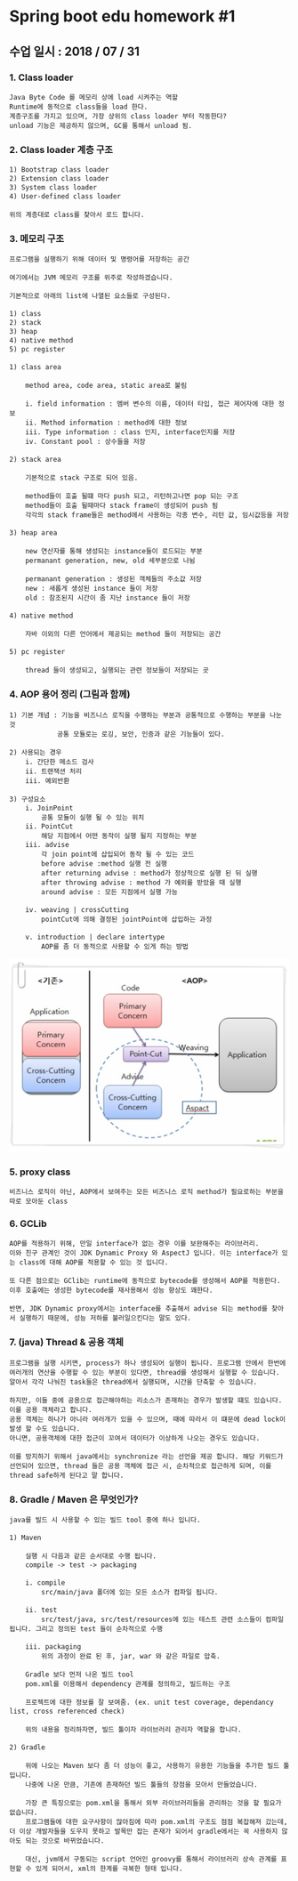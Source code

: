 # Spring boot edu homework #1

## 수업 일시 : 2018 / 07 / 31

### 1. Class loader

    Java Byte Code 를 메모리 상에 load 시켜주는 역할
    Runtime에 동적으로 class들을 load 한다.
    계층구조를 가지고 있으며, 가장 상위의 class loader 부터 작동한다?
    unload 기능은 제공하지 않으며, GC를 통해서 unload 됨.

### 2. Class loader 계층 구조

    1) Bootstrap class loader
    2) Extension class loader
    3) System class loader
    4) User-defined class loader

    위의 계층대로 class를 찾아서 로드 합니다.


### 3. 메모리 구조

    프로그램을 실행하기 위해 데이터 및 명령어를 저장하는 공간

    여기에서는 JVM 메모리 구조를 위주로 작성하겠습니다.

    기본적으로 아래의 list에 나열된 요소들로 구성된다.

    1) class
    2) stack
    3) heap
    4) native method
    5) pc register

    1) class area

        method area, code area, static area로 불림

        i. field information : 멤버 변수의 이름, 데이터 타입, 접근 제어자에 대한 정보
        ii. Method information : method에 대한 정보
        iii. Type information : class 인지, interface인지를 저장
        iv. Constant pool : 상수들을 저장

    2) stack area

        기본적으로 stack 구조로 되어 있음.

        method들이 호출 될떄 마다 push 되고, 리턴하고나면 pop 되는 구조
        method들이 호출 될때마다 stack frame이 생성되어 push 됨
        각각의 stack frame들은 method에서 사용하는 각종 변수, 리턴 값, 임시값등을 저장

    3) heap area

        new 연산자를 통해 생성되는 instance들이 로드되는 부분
        permanant generation, new, old 세부분으로 나뉨

        permanant generation : 생성된 객체들의 주소값 저장
        new : 새롭게 생성된 instance 들이 저장
        old : 참조된지 시간이 좀 지난 instance 들이 저장

    4) native method

        자바 이외의 다른 언어에서 제공되는 method 들이 저장되는 공간

    5) pc register
    
        thread 들이 생성되고, 실행되는 관련 정보들이 저장되는 곳

### 4. AOP 용어 정리 (그림과 함께)

    1) 기본 개념 : 기능을 비즈니스 로직을 수행하는 부분과 공통적으로 수행하는 부분을 나눈 것
                공통 모듈로는 로깅, 보안, 인증과 같은 기능들이 있다.
    
    2) 사용되는 경우
        i. 간단한 메소드 검사
        ii. 트랜잭션 처리
        iii. 예외반환
    
    3) 구성요소
        i. JoinPoint
            공통 모듈이 실행 될 수 있는 위치
        ii. PointCut
            해당 지점에서 어떤 동작이 실행 될지 지정하는 부분
        iii. advise
            각 join point에 삽입되어 동작 될 수 있는 코드
            before advise :method 실행 전 실행
            after returning advise : method가 정상적으로 실행 된 뒤 실행
            after throwing advise : method 가 예외를 받았을 때 실행
            around advise : 모든 지점에서 실행 가능
            
        iv. weaving | crossCutting
            pointCut에 의해 결정된 jointPoint에 삽입하는 과정

        v. introduction | declare intertype
            AOP를 좀 더 동적으로 사용할 수 있게 하는 방법

![AOP 이미지](./img/AOP-picture.png)

### 5. proxy class

    비즈니스 로직이 아닌, AOP에서 보여주는 모든 비즈니스 로직 method가 필요로하는 부분을 따로 모아둔 class

### 6. GCLib 

    AOP를 적용하기 위해, 만일 interface가 없는 경우 이를 보완해주는 라이브러리.
    이와 친구 관계인 것이 JDK Dynamic Proxy 와 AspectJ 입니다. 이는 interface가 있는 class에 대해 AOP를 적용할 수 있는 것 입니다.

    또 다른 점으로는 GClib는 runtime에 동적으로 bytecode를 생성해서 AOP를 적용한다. 이후 호출에는 생성한 bytecode를 재사용해서 성능 향상도 꽤한다.

    반면, JDK Dynamic proxy에서는 interface를 추출해서 advise 되는 method를 찾아서 실행하기 때문에, 성능 저하를 불러일으킨다는 말도 있다.

### 7. (java) Thread & 공용 객체

    프로그램을 실행 시키면, process가 하나 생성되어 실행이 됩니다. 프로그램 안에서 한번에 여러개의 연산을 수행할 수 있는 부분이 있다면, thread를 생성해서 실행할 수 있습니다.
    알아서 각각 나눠진 task들은 thread에서 실행되며, 시간을 단축할 수 있습니다.

    하지만, 이들 중에 공용으로 접근해야하는 리소스가 존재하는 경우가 발생할 떄도 있습니다. 이를 공용 객체라고 합니다.
    공용 객체는 하나가 아니라 여러개가 있을 수 있으며, 때에 따라서 이 떄문에 dead lock이 발생 할 수도 있습니다.
    아니면, 공용객체에 대한 접근이 꼬여서 데이터가 이상하게 나오는 경우도 있습니다.

    이를 방지하기 위해서 java에서는 synchronize 라는 선언을 제공 합니다. 해당 키워드가 선언되어 있으면, thread 들은 공용 객체에 접근 시, 순차적으로 접근하게 되며, 이를 thread safe하게 된다고 말 합니다.

### 8. Gradle / Maven 은 무엇인가?

    java를 빌드 시 사용할 수 있는 빌드 tool 중에 하나 입니다.

    1) Maven

        실행 시 다음과 같은 순서대로 수행 됩니다.
        compile -> test -> packaging

        i. compile
            src/main/java 폴더에 있는 모든 소스가 컴파일 됩니다.

        ii. test
            src/test/java, src/test/resources에 있는 테스트 관련 소스들이 컴파일 됩니다. 그리고 정의된 test 들이 순차적으로 수행

        iii. packaging
            위의 과정이 완료 된 후, jar, war 와 같은 파일로 압축.

        Gradle 보다 먼저 나온 빌드 tool
        pom.xml를 이용해서 dependency 관계를 정의하고, 빌드하는 구조
        
        프로젝트에 대한 정보를 잘 보여줌. (ex. unit test coverage, dependancy list, cross referenced check)

        위의 내용을 정리하자면, 빌드 툴이자 라이브러리 관리자 역할을 합니다.

    2) Gradle

        위에 나오는 Maven 보다 좀 더 성능이 좋고, 사용하기 유용한 기능들을 추가한 빌드 툴 입니다.
        나중에 나온 만큼, 기존에 존재하던 빌드 툴들의 장점을 모아서 만들었습니다.

        가장 큰 특징으로는 pom.xml을 통해서 외부 라이브러리들을 관리하는 것을 할 필요가 없습니다.
        프로그램들에 대한 요구사항이 많아짐에 따라 pom.xml의 구조도 점점 복잡해져 갔는데, 더 이상 개발자들을 도우지 못하고 발목만 잡는 존재가 되어서 gradle에서는 꼭 사용하지 않아도 되는 것으로 바뀌었습니다.

        대신, jvm에서 구동되는 script 언어인 groovy를 통해서 라이브러리 상속 관계를 표현할 수 있게 되어서, xml의 한계를 극복한 형태 입니다.


